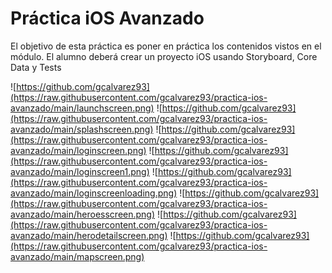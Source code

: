 # Práctica iOS Avanzado

El objetivo de esta práctica es poner en práctica los contenidos vistos en el módulo. El
alumno deberá crear un proyecto iOS usando Storyboard, Core Data y Tests

![https://github.com/gcalvarez93](https://raw.githubusercontent.com/gcalvarez93/practica-ios-avanzado/main/launchscreen.png)
![https://github.com/gcalvarez93](https://raw.githubusercontent.com/gcalvarez93/practica-ios-avanzado/main/splashscreen.png)
![https://github.com/gcalvarez93](https://raw.githubusercontent.com/gcalvarez93/practica-ios-avanzado/main/loginscreen.png)
![https://github.com/gcalvarez93](https://raw.githubusercontent.com/gcalvarez93/practica-ios-avanzado/main/loginscreen1.png)
![https://github.com/gcalvarez93](https://raw.githubusercontent.com/gcalvarez93/practica-ios-avanzado/main/loginscreenloading.png)
![https://github.com/gcalvarez93](https://raw.githubusercontent.com/gcalvarez93/practica-ios-avanzado/main/heroesscreen.png)
![https://github.com/gcalvarez93](https://raw.githubusercontent.com/gcalvarez93/practica-ios-avanzado/main/herodetailscreen.png)
![https://github.com/gcalvarez93](https://raw.githubusercontent.com/gcalvarez93/practica-ios-avanzado/main/mapscreen.png)
